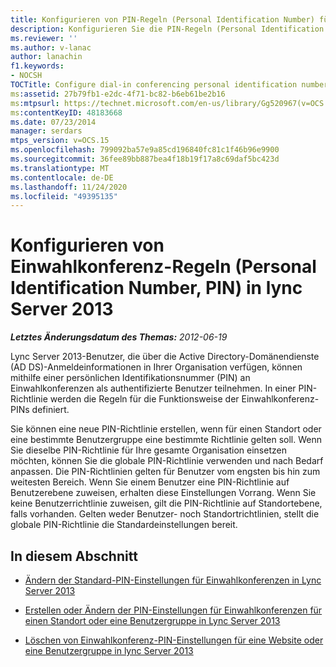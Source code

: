 ```yaml
---
title: Konfigurieren von PIN-Regeln (Personal Identification Number) für Einwahlkonferenzen
description: Konfigurieren Sie die PIN-Regeln (Personal Identification Number) für Einwahlkonferenzen.
ms.reviewer: ''
ms.author: v-lanac
author: lanachin
f1.keywords:
- NOCSH
TOCTitle: Configure dial-in conferencing personal identification number (PIN) rules
ms:assetid: 27b79fb1-e2dc-4f71-bc82-b6eb61be2b16
ms:mtpsurl: https://technet.microsoft.com/en-us/library/Gg520967(v=OCS.15)
ms:contentKeyID: 48183668
ms.date: 07/23/2014
manager: serdars
mtps_version: v=OCS.15
ms.openlocfilehash: 799092ba57e9a85cd196840fc81c1f46b96e9900
ms.sourcegitcommit: 36fee89bb887bea4f18b19f17a8c69daf5bc423d
ms.translationtype: MT
ms.contentlocale: de-DE
ms.lasthandoff: 11/24/2020
ms.locfileid: "49395135"
---
```

# <a name="configure-dial-in-conferencing-personal-identification-number-pin-rules-in-lync-server-2013"></a>Konfigurieren von Einwahlkonferenz-Regeln (Personal Identification Number, PIN) in lync Server 2013

<div data-xmlns="http://www.w3.org/1999/xhtml">

<div class="topic" data-xmlns="http://www.w3.org/1999/xhtml" data-msxsl="urn:schemas-microsoft-com:xslt" data-cs="https://msdn.microsoft.com/">

<div data-asp="https://msdn2.microsoft.com/asp">



</div>

<div id="mainSection">

<div id="mainBody">

<span> </span>

_**Letztes Änderungsdatum des Themas:** 2012-06-19_

Lync Server 2013-Benutzer, die über die Active Directory-Domänendienste (AD DS)-Anmeldeinformationen in Ihrer Organisation verfügen, können mithilfe einer persönlichen Identifikationsnummer (PIN) an Einwahlkonferenzen als authentifizierte Benutzer teilnehmen. In einer PIN-Richtlinie werden die Regeln für die Funktionsweise der Einwahlkonferenz-PINs definiert.

Sie können eine neue PIN-Richtlinie erstellen, wenn für einen Standort oder eine bestimmte Benutzergruppe eine bestimmte Richtlinie gelten soll. Wenn Sie dieselbe PIN-Richtlinie für Ihre gesamte Organisation einsetzen möchten, können Sie die globale PIN-Richtlinie verwenden und nach Bedarf anpassen. Die PIN-Richtlinien gelten für Benutzer vom engsten bis hin zum weitesten Bereich. Wenn Sie einem Benutzer eine PIN-Richtlinie auf Benutzerebene zuweisen, erhalten diese Einstellungen Vorrang. Wenn Sie keine Benutzerrichtlinie zuweisen, gilt die PIN-Richtlinie auf Standortebene, falls vorhanden. Gelten weder Benutzer- noch Standortrichtlinien, stellt die globale PIN-Richtlinie die Standardeinstellungen bereit.

<div>

## <a name="in-this-section"></a>In diesem Abschnitt

  - [Ändern der Standard-PIN-Einstellungen für Einwahlkonferenzen in Lync Server 2013](lync-server-2013-modify-the-default-dial-in-conferencing-pin-settings.md)

  - [Erstellen oder Ändern der PIN-Einstellungen für Einwahlkonferenzen für einen Standort oder eine Benutzergruppe in Lync Server 2013](lync-server-2013-create-or-modify-dial-in-conferencing-pin-settings-for-a-site-or-group-of-users.md)

  - [Löschen von Einwahlkonferenz-PIN-Einstellungen für eine Website oder eine Benutzergruppe in lync Server 2013](lync-server-2013-delete-dial-in-conferencing-pin-settings-for-a-site-or-group-of-users.md)

</div>

</div>

<span> </span>

</div>

</div>

</div>


